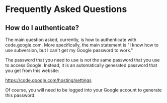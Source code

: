 # Frequently Asked Questions #

## How do I authenticate? ##

The main question asked, currently, is how to authenticate with code.google.com. More specifically, the main statement is "I know how to use subversion, but I can't get my Google password to work."

The password that you need to use is not the same password that you use to access Google. Instead, it is an automatically generated password that you get from this website:

https://code.google.com/hosting/settings

Of course, you will need to be logged into your Google account to generate this password.